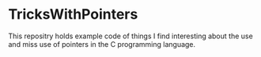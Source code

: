 # TricksWithPointers

This repositry holds example code of things I find interesting about the use and miss use of pointers in the C programming language.
